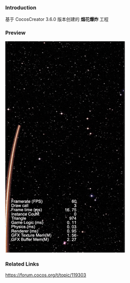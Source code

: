 ### Introduction

基于 CocosCreator 3.6.0 版本创建的 **烟花爆炸** 工程

### Preview
![image](../../../gif/202203/2022030415.gif)

### Related Links
https://forum.cocos.org/t/topic/119303